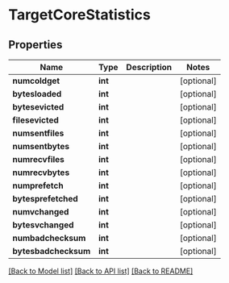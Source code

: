 # TargetCoreStatistics

## Properties
Name | Type | Description | Notes
------------ | ------------- | ------------- | -------------
**numcoldget** | **int** |  | [optional] 
**bytesloaded** | **int** |  | [optional] 
**bytesevicted** | **int** |  | [optional] 
**filesevicted** | **int** |  | [optional] 
**numsentfiles** | **int** |  | [optional] 
**numsentbytes** | **int** |  | [optional] 
**numrecvfiles** | **int** |  | [optional] 
**numrecvbytes** | **int** |  | [optional] 
**numprefetch** | **int** |  | [optional] 
**bytesprefetched** | **int** |  | [optional] 
**numvchanged** | **int** |  | [optional] 
**bytesvchanged** | **int** |  | [optional] 
**numbadchecksum** | **int** |  | [optional] 
**bytesbadchecksum** | **int** |  | [optional] 

[[Back to Model list]](../README.md#documentation-for-models) [[Back to API list]](../README.md#documentation-for-api-endpoints) [[Back to README]](../README.md)


